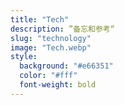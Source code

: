 ```yaml
---
title: "Tech"
description: ”备忘和参考“
slug: "technology"
image: "Tech.webp"
style:
  background: "#e66351"
  color: "#fff"
  font-weight: bold
---
```

